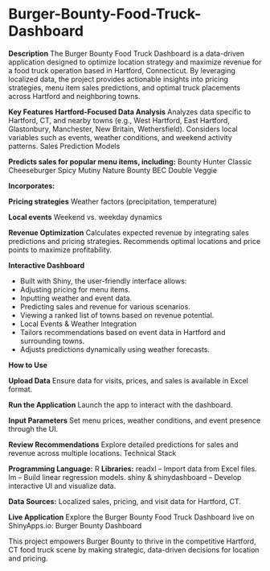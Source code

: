 # Burger-Bounty-Food-Truck-Dashboard

**Description**
The Burger Bounty Food Truck Dashboard is a data-driven application designed to optimize location strategy and maximize revenue for a food truck operation based in Hartford, Connecticut. By leveraging localized data, the project provides actionable insights into pricing strategies, menu item sales predictions, and optimal truck placements across Hartford and neighboring towns.

**Key Features**
**Hartford-Focused Data Analysis**
Analyzes data specific to Hartford, CT, and nearby towns (e.g., West Hartford, East Hartford, Glastonbury, Manchester, New Britain, Wethersfield).
Considers local variables such as events, weather conditions, and weekend activity patterns.
Sales Prediction Models

**Predicts sales for popular menu items, including:**
Bounty Hunter
Classic Cheeseburger
Spicy Mutiny
Nature Bounty
BEC
Double Veggie

**Incorporates:** 

**Pricing strategies**
Weather factors (precipitation, temperature)

**Local events**
Weekend vs. weekday dynamics

**Revenue Optimization**
Calculates expected revenue by integrating sales predictions and pricing strategies.
Recommends optimal locations and price points to maximize profitability.

**Interactive Dashboard**
- Built with Shiny, the user-friendly interface allows:
- Adjusting pricing for menu items.
- Inputting weather and event data.
- Predicting sales and revenue for various scenarios.
- Viewing a ranked list of towns based on revenue potential.
- Local Events & Weather Integration
- Tailors recommendations based on event data in Hartford and surrounding towns.
- Adjusts predictions dynamically using weather forecasts.

**How to Use**

**Upload Data**
Ensure data for visits, prices, and sales is available in Excel format.

**Run the Application**
Launch the app to interact with the dashboard.

**Input Parameters**
Set menu prices, weather conditions, and event presence through the UI.

**Review Recommendations**
Explore detailed predictions for sales and revenue across multiple locations.
Technical Stack

**Programming Language:** R
**Libraries:**
readxl – Import data from Excel files.
lm – Build linear regression models.
shiny & shinydashboard – Develop interactive UI and visualize data.

**Data Sources:**
Localized sales, pricing, and visit data for Hartford, CT.

**Live Application**
Explore the Burger Bounty Food Truck Dashboard live on ShinyApps.io:
Burger Bounty Dashboard 

This project empowers Burger Bounty to thrive in the competitive Hartford, CT food truck scene by making strategic, data-driven decisions for location and pricing. 
